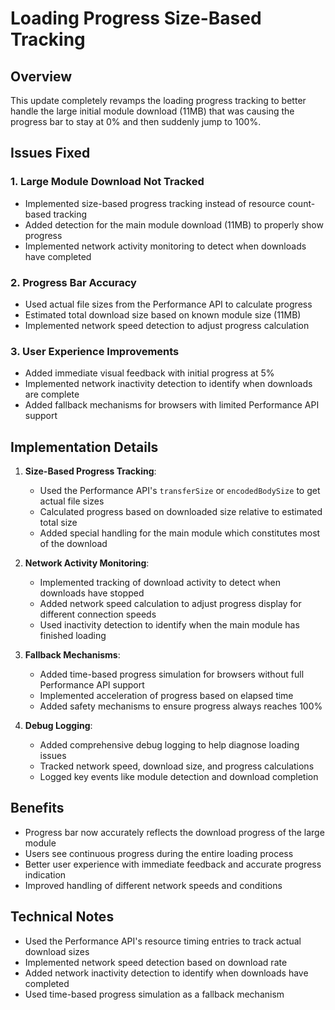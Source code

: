 # Loading Progress Size-Based Tracking

## Overview
This update completely revamps the loading progress tracking to better handle the large initial module download (11MB) that was causing the progress bar to stay at 0% and then suddenly jump to 100%.

## Issues Fixed

### 1. Large Module Download Not Tracked
- Implemented size-based progress tracking instead of resource count-based tracking
- Added detection for the main module download (11MB) to properly show progress
- Implemented network activity monitoring to detect when downloads have completed

### 2. Progress Bar Accuracy
- Used actual file sizes from the Performance API to calculate progress
- Estimated total download size based on known module size (11MB)
- Implemented network speed detection to adjust progress calculation

### 3. User Experience Improvements
- Added immediate visual feedback with initial progress at 5%
- Implemented network inactivity detection to identify when downloads are complete
- Added fallback mechanisms for browsers with limited Performance API support

## Implementation Details

1. **Size-Based Progress Tracking**:
   - Used the Performance API's `transferSize` or `encodedBodySize` to get actual file sizes
   - Calculated progress based on downloaded size relative to estimated total size
   - Added special handling for the main module which constitutes most of the download

2. **Network Activity Monitoring**:
   - Implemented tracking of download activity to detect when downloads have stopped
   - Added network speed calculation to adjust progress display for different connection speeds
   - Used inactivity detection to identify when the main module has finished loading

3. **Fallback Mechanisms**:
   - Added time-based progress simulation for browsers without full Performance API support
   - Implemented acceleration of progress based on elapsed time
   - Added safety mechanisms to ensure progress always reaches 100%

4. **Debug Logging**:
   - Added comprehensive debug logging to help diagnose loading issues
   - Tracked network speed, download size, and progress calculations
   - Logged key events like module detection and download completion

## Benefits

- Progress bar now accurately reflects the download progress of the large module
- Users see continuous progress during the entire loading process
- Better user experience with immediate feedback and accurate progress indication
- Improved handling of different network speeds and conditions

## Technical Notes

- Used the Performance API's resource timing entries to track actual download sizes
- Implemented network speed detection based on download rate
- Added network inactivity detection to identify when downloads have completed
- Used time-based progress simulation as a fallback mechanism